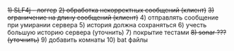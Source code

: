 ~~1) SLF4j - логгер~~
~~2) обработка некорректных сообщений (клиент)~~
~~3) ограничение на длину сообщений (клиент)~~
4) отправлять сообщение при умирании сервера
5) история должна сохраняться
6) учесть большую историю сервера (уточнить)
7) покрытие тестами
~~8) sonar ??? (уточнить)~~
9) добавить комнаты
10) bat файлы